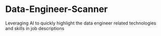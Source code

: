 # Data-Engineer-Scanner
Leveraging AI to quickly highlight the data engineer related technologies and skills in job descriptions
